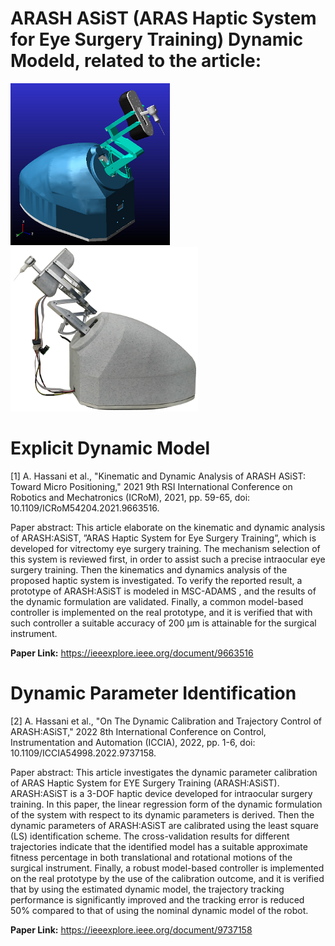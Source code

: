 # ARASH ASiST (ARAS Haptic System for Eye Surgery Training) Dynamic Modeld, related to the article:

<img src="Adams.png" width="255"/> <img src="Prototype.png" width="300"/>


# Explicit Dynamic Model

[1] A. Hassani et al., "Kinematic and Dynamic Analysis of ARASH ASiST: Toward Micro Positioning," 2021 9th RSI International Conference on Robotics and Mechatronics (ICRoM), 2021, pp. 59-65, doi: 10.1109/ICRoM54204.2021.9663516.

Paper abstract: This article elaborate on the kinematic and dynamic analysis of ARASH:ASiST, ”ARAS Haptic System for Eye Surgery Training”, which is developed for vitrectomy eye surgery training. The mechanism selection of this system is reviewed first, in order to assist such a precise intraocular eye surgery training. Then the kinematics and dynamics analysis of the proposed haptic system is investigated. To verify the reported result, a prototype of ARASH:ASiST is modeled in MSC-ADAMS , and the results of the dynamic formulation are validated. Finally, a common model-based controller is implemented on the real prototype, and it is verified that with such controller a suitable accuracy of 200 μm is attainable for the surgical instrument.

 **Paper Link:** https://ieeexplore.ieee.org/document/9663516


# Dynamic Parameter Identification 

[2] A. Hassani et al., "On The Dynamic Calibration and Trajectory Control of ARASH:ASiST," 2022 8th International Conference on Control, Instrumentation and Automation (ICCIA), 2022, pp. 1-6, doi: 10.1109/ICCIA54998.2022.9737158.

Paper abstract: This article investigates the dynamic parameter calibration of ARAS Haptic System for EYE Surgery Training (ARASH:ASiST). ARASH:ASiST is a 3-DOF haptic device developed for intraocular surgery training. In this paper, the linear regression form of the dynamic formulation of the system with respect to its dynamic parameters is derived. Then the dynamic parameters of ARASH:ASiST are calibrated using the least square (LS) identification scheme. The cross-validation results for different trajectories indicate that the identified model has a suitable approximate fitness percentage in both translational and rotational motions of the surgical instrument. Finally, a robust model-based controller is implemented on the real prototype by the use of the calibration outcome, and it is verified that by using the estimated dynamic model, the trajectory tracking performance is significantly improved and the tracking error is reduced 50% compared to that of using the nominal dynamic model of the robot.

 **Paper Link:** https://ieeexplore.ieee.org/document/9737158


